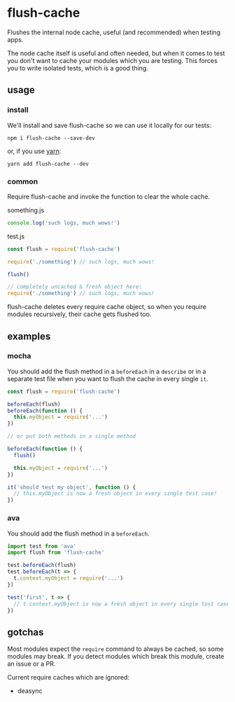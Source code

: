 # flush-cache
Flushes the internal node cache, useful (and recommended) when testing apps.

The node cache itself is useful and often needed, but when it comes to test you
don't want to cache your modules which you are testing. This forces you to write
isolated tests, which is a good thing.

## usage
### install

We'll install and save flush-cache so we can use it locally for our tests:

```
npm i flush-cache --save-dev
```

or, if you use [yarn](https://yarnpkg.com/):

```
yarn add flush-cache --dev
```

### common

Require flush-cache and invoke the function to clear the whole cache.

something.js
```js
console.log('such logs, much wows!')
```

test.js
```js
const flush = require('flush-cache')

require('./something') // such logs, much wows!

flush()

// completely uncached & fresh object here:
require('./something') // such logs, much wows!
```

flush-cache deletes every require cache object, so when you require modules
recursively, their cache gets flushed too.

## examples
### mocha

You should add the flush method in a `beforeEach` in a `describe` or in a separate test file when you want to flush the cache in every single `it`.

```js
const flush = require('flush-cache')

beforeEach(flush)
beforeEach(function () {
  this.myObject = require('...')
})

// or put both methods in a single method

beforeEach(function () {
  flush()

  this.myObject = require('...')
})

it('should test my object', function () {
  // this.myObject is now a fresh object in every single test case!
})
```

### ava
You should add the flush method in a `beforeEach`.

```js
import test from 'ava'
import flush from 'flush-cache'

test.beforeEach(flush)
test.beforeEach(t => {
  t.context.myObject = require('...')
})

test('first', t => {
  // t.context.myObject is now a fresh object in every single test case!
})
```

## gotchas
Most modules expect the `require` command to always be cached, so some modules
may break. If you detect modules which break this module, create an issue or a
PR.

Current require caches which are ignored:
- deasync
